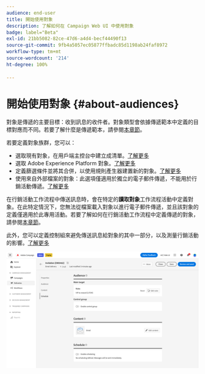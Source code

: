 ```yaml
---
audience: end-user
title: 開始使用對象
description: 了解如何在 Campaign Web UI 中使用對象
badge: label="Beta"
exl-id: 21bb5082-82ce-47d6-a4d4-becf44490f13
source-git-commit: 9fb4a5057ec05877ffbadc85d1198ab24faf8972
workflow-type: tm+mt
source-wordcount: '214'
ht-degree: 100%

---
```



# 開始使用對象 {#about-audiences}

<!--
Audience only created for the delivery, not available later-->


<!--
Three ways:
* existing audience

Campaign or AEP Audiences

* create new on the fly

query like AEP segment builder (same component with campaign data)

* import from file

show use case with a new audience creation (or import from file?)

control groups like acc: exract, random, based on attribute
-->


對象是傳遞的主要目標：收到訊息的收件者。對象類型會依據傳遞範本中定義的目標對應而不同。若要了解什麼是傳遞範本，請參閱[本章節](../msg/delivery-template.md)。

若要定義對象族群，您可以：

* 選取現有對象，在用戶端主控台中建立成清單。[了解更多](add-audience.md)
* 選取 Adobe Experience Platform 對象。[了解更多](aep-audience.md)
* 定義篩選條件並將其合併，以使用規則產生器建置新的對象。[了解更多](segment-builder.md)
* 使用來自外部檔案的對象：此選項僅適用於獨立的電子郵件傳遞，不能用於行銷活動傳遞。[了解更多](file-audience.md)

在行銷活動工作流程中傳送訊息時，會在特定的&#x200B;**讀取對象**&#x200B;工作流程活動中定義對象。在此特定情況下，您無法從檔案載入對象以進行電子郵件傳遞，並且該對象的定義僅適用於此專用活動。若要了解如何在行銷活動工作流程中定義傳遞的對象，請參閱[本章節](../workflows/orchestrate-activities.md)。

此外，您可以定義控制組來避免傳送訊息給對象的其中一部分，以及測量行銷活動的影響。[了解更多](control-group.md)

![](assets/about-audience.png)

